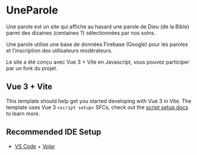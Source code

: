 # UneParole

Une parole est un site qui affiche au hasard une parole de Dieu (de la Bible) parmi des dizaines (centaines ?) sélectionnées par nos soins.

Une parole utilise une base de données Firebase (Google) pour les paroles et l'inscription des utilisateurs modérateurs.

Le site a été conçu avec Vue 3 + Vite en Javascript, vous pouvez participer par un fork du projet.

## Vue 3 + Vite

This template should help get you started developing with Vue 3 in Vite. The template uses Vue 3 `<script setup>` SFCs, check out the [script setup docs](https://v3.vuejs.org/api/sfc-script-setup.html#sfc-script-setup) to learn more.

## Recommended IDE Setup

- [VS Code](https://code.visualstudio.com/) + [Volar](https://marketplace.visualstudio.com/items?itemName=Vue.volar)
